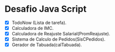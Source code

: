 # Desafio Java Script
- [x] TodoNow (Lista de tarefa).
- [x] Calculadora de IMC.
- [x] Calculadora de Reajuste Salarial(PromReajuste).
- [x] Sistema de Calculo de Pedidos(SisCPedidos).
- [x] Gerador de Tabuada(calTabuada).
